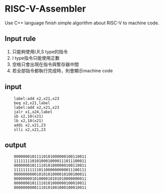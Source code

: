 # RISC-V-Assembler
Use C++ language finish simple algorithm about RISC-V to machine code.

## Input rule
1. 只能夠使用I,R,S type的指令
2. I type指令只能使用正數
3. 空格只會出現在指令與暫存器中間
4. 若全部指令都執行完成時，則會顯示machine code
## input
```
    label:add x2,x21,x23
    beq x2,x21,label
    label:add x2,x21,x23
    jalr x1,x24,label
    sb x2,10(x21)
    lb x2,10(x21)
    addi x2,x21,23
    slli x2,x21,23
```

## output
```
    00000001011110101000000100110011
    11111111010100010000111011100011
    00000001011110101000000100110011
    11111111111011000000000011100111
    00000000001010101000010100100011
    00000000101000010101010000000011
    00000001011110101000000100010011
    00000000001110101001000100010011
```
